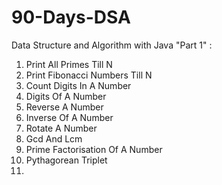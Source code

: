 # 90-Days-DSA
Data Structure and Algorithm with Java
"Part 1"  :
1. Print All Primes Till N
2. Print Fibonacci Numbers Till N
3. Count Digits In A Number
4. Digits Of A Number
5. Reverse A Number
6. Inverse Of A Number
7. Rotate A Number
8. Gcd And Lcm
9. Prime Factorisation Of A Number
10. Pythagorean Triplet
11. 

